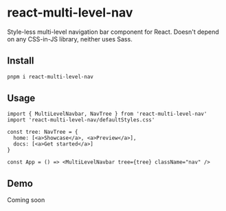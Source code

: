 # react-multi-level-nav

Style-less multi-level navigation bar component for React. Doesn't depend on any CSS-in-JS library, neither uses Sass.

## Install

```sh
pnpm i react-multi-level-nav
```

## Usage

```tsx
import { MultiLevelNavbar, NavTree } from 'react-multi-level-nav'
import 'react-multi-level-nav/defaultStyles.css'

const tree: NavTree = {
  home: [<a>Showcase</a>, <a>Preview</a>],
  docs: [<a>Get started</a>]
}

const App = () => <MultiLevelNavbar tree={tree} className="nav" />
```

## Demo

Coming soon
